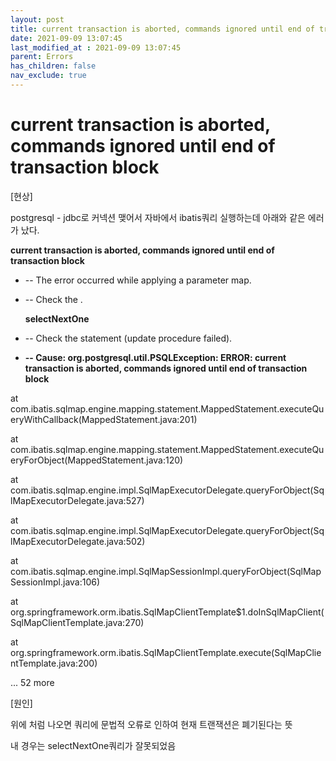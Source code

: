 ```yaml
---
layout: post
title: current transaction is aborted, commands ignored until end of transaction block
date: 2021-09-09 13:07:45
last_modified_at : 2021-09-09 13:07:45
parent: Errors
has_children: false
nav_exclude: true
---
```


# current transaction is aborted, commands ignored until end of transaction block

[현상]

postgresql - jdbc로 커넥션 맺어서 자바에서 ibatis쿼리 실행하는데 아래와 같은 에러가 났다.

**current transaction is aborted, commands ignored until end of transaction block**

- -- The error occurred while applying a parameter map.
- -- Check the .
    
    **selectNextOne**
    
- -- Check the statement (update procedure failed).
- **-- Cause: org.postgresql.util.PSQLException: ERROR: current transaction is aborted, commands ignored until end of transaction block**

at com.ibatis.sqlmap.engine.mapping.statement.MappedStatement.executeQueryWithCallback(MappedStatement.java:201)

at com.ibatis.sqlmap.engine.mapping.statement.MappedStatement.executeQueryForObject(MappedStatement.java:120)

at com.ibatis.sqlmap.engine.impl.SqlMapExecutorDelegate.queryForObject(SqlMapExecutorDelegate.java:527)

at com.ibatis.sqlmap.engine.impl.SqlMapExecutorDelegate.queryForObject(SqlMapExecutorDelegate.java:502)

at com.ibatis.sqlmap.engine.impl.SqlMapSessionImpl.queryForObject(SqlMapSessionImpl.java:106)

at org.springframework.orm.ibatis.SqlMapClientTemplate$1.doInSqlMapClient(SqlMapClientTemplate.java:270)

at org.springframework.orm.ibatis.SqlMapClientTemplate.execute(SqlMapClientTemplate.java:200)

... 52 more

[원인]

위에 처럼 나오면 쿼리에 문법적 오류로 인하여 현재 트랜잭션은 폐기된다는 뜻

내 경우는 selectNextOne쿼리가 잘못되었음
